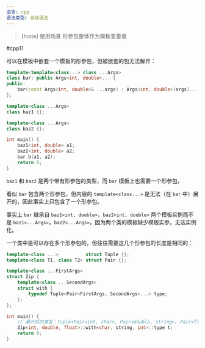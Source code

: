 ```yaml
---
语言: cpp
语法类型: 高级语法
---
```

> [!note] 使用场景
> 形参包整体作为模板变量值

#cpp11 

可以在模板中嵌套一个模板的形参包，但被嵌套的包无法解开：

```cpp
template<template<class...> class ...Args>
class bar: public Args<int, double>... {
public:
    bar(const Args<int, double>& ...args) : Args<int, double>(args)... {}
};

template<class ...Args>
class baz1 {};

template<class ...Args>
class baz2 {};

int main() {
    baz1<int, double> a1;
    baz2<int, double> a2;
    bar b(a1, a2);
    return 0;
}
```

`baz1` 和 `baz2` 是两个带有形参包的类型，而 `bar` 模板上也需要一个形参包。

看似 `bar` 包含两个形参包，但内层的 `template<class...>` 是无法（在 `bar` 中）展开的，因此事实上只包含了一个形参包。

事实上 `bar` 继承自 `baz1<int, double>`，`baz2<int, double>` 两个模板实例而不是 `baz1<...Args>`，`baz2<...Args>`，因为两个类的模板缺少模板实参，无法实例化。

一个类中是可以存在多个形参包的，但往往需要这几个形参包的长度是相同的：

```cpp
template<class ...>          struct Tuple {};
template<class T1, class T2> struct Pair {};

template<class ...FirstArgs>
struct Zip {
    template<class ...SecondArgs>
    struct with {
        typedef Tuple<Pair<FirstArgs, SecondArgs>...> type;
    };
};

int main() {
    // 展开后的类型：Tuple<Pair<int, char>, Pair<double, string>, Pair<float, int>>
    Zip<int, double, float>::with<char, string, int>::type t;
    return 0;
}
```
